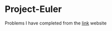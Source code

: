# Project-Euler
Problems I have completed from the [link](https://projecteuler.net/about "Project Euler") website

